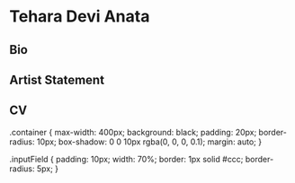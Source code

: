 <div class="container">
      <h1>Tehara Devi Anata</h1>
      <h2>Bio</h2>
      <h2>Artist Statement</h2>
      <h2>CV</h2>
.container {
  max-width: 400px;
  background: black;
  padding: 20px;
  border-radius: 10px;
  box-shadow: 0 0 10px rgba(0, 0, 0, 0.1);
  margin: auto;
}

.inputField {
  padding: 10px;
  width: 70%;
  border: 1px solid #ccc;
  border-radius: 5px;
}
